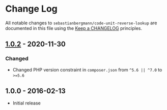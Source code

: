 # Change Log

All notable changes to `sebastianbergmann/code-unit-reverse-lookup` are documented in this file using the [Keep a CHANGELOG](http://keepachangelog.com/) principles.

## [1.0.2] - 2020-11-30

### Changed

* Changed PHP version constraint in `composer.json` from `^5.6 || ^7.0` to `>=5.6`

## 1.0.0 - 2016-02-13

* Initial release

[1.0.2]: https://github.com/sebastianbergmann/code-unit-reverse-lookup/compare/1.0.1...1.0.2
